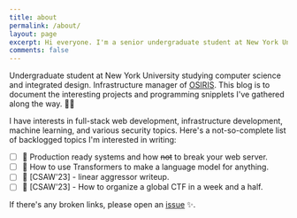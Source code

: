 ```yaml
---
title: about
permalink: /about/
layout: page
excerpt: Hi everyone. I'm a senior undergraduate student at New York University. This is the about me page.
comments: false
---
```


Undergraduate student at New York University studying computer science and integrated design. Infrastructure manager of [OSIRIS](https://osiris.cyber.nyu.edu). This blog is to document the interesting projects and programming snipplets I've gathered along the way. 👩‍💻

I have interests in full-stack web development, infrastructure development, machine learning, and various security topics. Here's a not-so-complete list of backlogged topics I'm interested in writing:
- [ ] 🔄 Production ready systems and how ~~not~~ to break your web server.
- [ ] 🤖 How to use Transformers to make a language model for anything.
- [ ] 📰 [CSAW'23] - linear aggressor writeup.
- [ ] 📰 [CSAW'23] - How to organize a global CTF in a week and a half.

If there's any broken links, please open an [issue](https://github.com/davidchiii/davidchiii.github.io/issues) ✨.